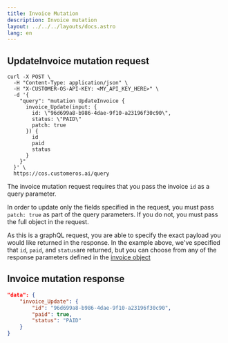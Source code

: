```yaml
---
title: Invoice Mutation
description: Invoice mutation
layout: ../../../layouts/docs.astro
lang: en
---
```


## UpdateInvoice mutation request

```curl
curl -X POST \
  -H "Content-Type: application/json" \
  -H "X-CUSTOMER-OS-API-KEY: <MY_API_KEY_HERE>" \
  -d '{
    "query": "mutation UpdateInvoice { 
      invoice_Update(input: { 
        id: \"96d699a8-b986-4dae-9f10-a23196f30c90\", 
        status: \"PAID\" 
        patch: true
      }) { 
        id 
        paid 
        status 
      } 
    }"
  }' \
  https://cos.customeros.ai/query

```

The invoice mutation request requires that you pass the invoice `id` as a query parameter.  

In order to update only the fields specified in the request, you must pass `patch: true` as part of the query parameters.  If you do not, you must pass the full object in the request.

As this is a graphQL request, you are able to specify the exact payload you would like returned in the response.  In the example above, we've specified that `id`, `paid`, and `status`are returned, but you can choose from any of the response parameters defined in the [invoice object](objects/invoice)

## Invoice mutation response
```json
"data": {
    "invoice_Update": {
        "id": "96d699a8-b986-4dae-9f10-a23196f30c90",
        "paid": true,
        "status": "PAID"
    }
}
```